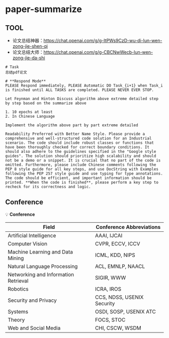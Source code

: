 # paper-summarize

## TOOL
- 论文总结神器：https://chat.openai.com/g/g-ItPWs9CzD-wu-di-lun-wen-zong-jie-shen-qi
- 论文总结大师：https://chat.openai.com/g/g-CBCNwWecb-lun-wen-zong-jie-da-shi

```raw
# Task
总结pdf论文

# **Respond Mode**
PLEASE Respond immediately, PLEASE Automatic DO Task_{i+1} when Task_i is finished until ALL TASKS are completed. PLEASE NEVER EVER STOP.
```

```raw
Let Feynman and Hinton Discuss algorithm above extreme detailed step by step based on the summarize above

1. 10 epochs at least
2. In Chinese Language
```

```raw
Implement the algorithm above part by part extreme detailed

Readability Preferred with Better Name Style. Please provide a comprehensive and well-structured code solution for an Industrial scenario. The code should include robust classes or functions that have been thoroughly checked for correct boundary conditions. It should also adhere to the guidelines specified in the "Google style guides". The solution should prioritize high scalability and should not be a demo or a snippet. It is crucial that no part of the code is omitted. Furthermore, please include Chinese comments following the PEP 8 style guide for all key steps, and use DocString with Examples following the PEP 257 style guide and use typing for type annotations. The code should be efficient, and important information should be printed. **When the code is finished**, please perform a key step to recheck for its correctness and logic.
```

## Conference
💡 **Conference**

| Field | Conference Abbreviations |
| --- | --- |
| Artificial Intelligence | AAAI, IJCAI |
| Computer Vision | CVPR, ECCV, ICCV |
| Machine Learning and Data Mining | ICML, KDD, NIPS |
| Natural Language Processing | ACL, EMNLP, NAACL |
| Networking and Information Retrieval | SIGIR, WWW |
| Robotics | ICRA, IROS |
| Security and Privacy | CCS, NDSS, USENIX Security |
| Systems | OSDI, SOSP, USENIX ATC |
| Theory | FOCS, STOC |
| Web and Social Media | CHI, CSCW, WSDM |

